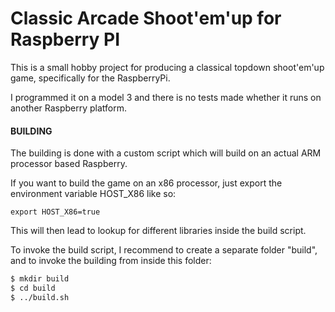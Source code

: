 # Classic Arcade Shoot'em'up for Raspberry PI

This is a small hobby project for producing a classical topdown shoot'em'up game,
specifically for the RaspberryPi. 

I programmed it on a model 3 and there is no tests made whether it 
runs on another Raspberry platform. 

#### BUILDING
The building is done with a custom script which will build on an 
actual ARM processor based Raspberry. 

If you want to build the game on an x86 processor, just export the 
environment variable HOST_X86 like so: 

`export HOST_X86=true`

This will then lead to lookup for different libraries inside the build script. 

To invoke the build script, I recommend to create a separate folder "build", 
and to invoke the building from inside this folder: 

```bash
$ mkdir build
$ cd build
$ ../build.sh
```

